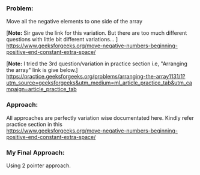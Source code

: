 ### Problem: 
Move all the negative elements to one side of the array 

[**Note:** Sir gave the link for this variation. But there are too much different questions with little bit different variations... ]
https://www.geeksforgeeks.org/move-negative-numbers-beginning-positive-end-constant-extra-space/

[**Note:** I tried the 3rd question/variation in practice section i.e, "Arranging the array" link is give below.]
https://practice.geeksforgeeks.org/problems/arranging-the-array1131/1?utm_source=geeksforgeeks&utm_medium=ml_article_practice_tab&utm_campaign=article_practice_tab

### Approach:

All approaches are perfectly variation wise documentated here. Kindly refer practice section in this   
https://www.geeksforgeeks.org/move-negative-numbers-beginning-positive-end-constant-extra-space/

### My Final Approach:
Using 2 pointer approach.



